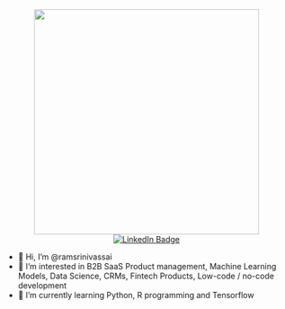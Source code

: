 <div id="header" align="center">
  <img src="https://media.giphy.com/media/4FQMuOKR6zQRO/giphy.gif" width="400"/>
</div>

<div id="badges" align = "center">
  <a href="https://www.linkedin.com/in/ram-srinivas-sai/">
    <img src="https://img.shields.io/badge/LinkedIn-blue?style=for-the-badge&logo=linkedin&logoColor=white" alt="LinkedIn Badge"/>
  </a>
</div>
 
- 👋 Hi, I’m @ramsrinivassai
- 👀 I’m interested in B2B SaaS Product management, Machine Learning Models, Data Science, CRMs, Fintech Products, Low-code / no-code development
- 🌱 I’m currently learning Python, R programming and Tensorflow

<!---
ramsrinivassai/ramsrinivassai is a ✨ special ✨ repository because its `README.md` (this file) appears on your GitHub profile.
You can click the Preview link to take a look at your changes.
--->
